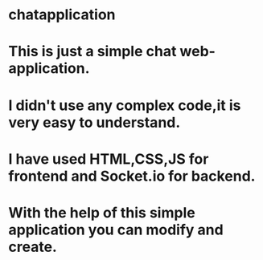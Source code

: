 # chatapplication

# This is just a simple chat web-application.
# I didn't use any complex code,it is very easy to understand.
# I have used HTML,CSS,JS for frontend and Socket.io for backend.
# With the help of this simple application you can modify and create.


